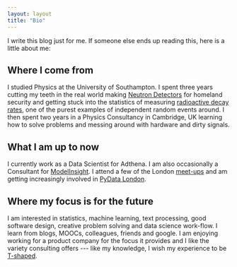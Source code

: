 ```yaml
---
layout: layout
title: "Bio"
---
```



I write this blog just for me. If someone else ends up reading this, here is a little about me:

## Where I come from

I studied Physics at the University of Southampton. I spent three years cutting my teeth in the real world making [Neutron Detectors](http://www.symetrica.com/news/2011/2011_10_11_1.php) for homeland security and getting stuck into the  statistics of measuring [radioactive decay rates](http://en.wikipedia.org/wiki/Radioactive_decay#Mathematics_of_radioactive_decay), one of the purest examples of independent random events around. I then spent two years in a Physics Consultancy in Cambridge, UK learning how to solve problems and messing around with hardware and dirty signals.

## What I am up to now

I currently work as a Data Scientist for Adthena. I am also occasionally a Consultant for [ModelInsight](http://modelinsight.io/). I attend a few of the London [meet-ups](http://www.meetup.com/members/88252352/) and am getting increasingly involved in [PyData London](http://www.meetup.com/PyData-London-Meetup/).

## Where my focus is for the future

I am interested in statistics, machine learning, text processing, good software design, creative problem solving and data science work-flow. I learn from blogs, MOOCs, colleagues, friends and google. I am enjoying working for a product company for the focus it provides and I like the variety consulting offers --- like my knowledge, I wish my experience to be [T-shaped](http://en.wikipedia.org/wiki/T-shaped_skills).